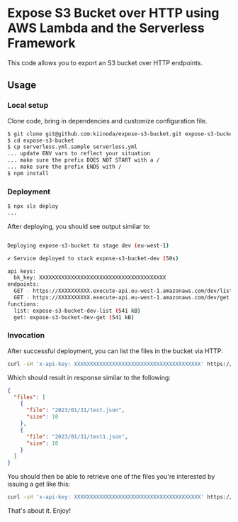 # Expose S3 Bucket over HTTP using AWS Lambda and the Serverless Framework

This code allows you to export an S3 bucket over HTTP endpoints.

## Usage

### Local setup

Clone code, bring in dependencies and customize configuration file.

```bash
$ git clone git@github.com:kiinoda/expose-s3-bucket.git expose-s3-bucket
$ cd expose-s3-bucket
$ cp serverless.yml.sample serverless.yml
... update ENV vars to reflect your situation
... make sure the prefix DOES NOT START with a /
... make sure the prefix ENDS with /
$ npm install
```

### Deployment

```bash
$ npx sls deploy
...
```

After deploying, you should see output similar to:

```bash

Deploying expose-s3-bucket to stage dev (eu-west-1)

✔ Service deployed to stack expose-s3-bucket-dev (50s)

api keys:
  bk_key: XXXXXXXXXXXXXXXXXXXXXXXXXXXXXXXXXXXXXXXX
endpoints:
  GET - https://XXXXXXXXXX.execute-api.eu-west-1.amazonaws.com/dev/list
  GET - https://XXXXXXXXXX.execute-api.eu-west-1.amazonaws.com/dev/get
functions:
  list: expose-s3-bucket-dev-list (541 kB)
  get: expose-s3-bucket-dev-get (541 kB)
```

### Invocation

After successful deployment, you can list the files in the bucket via HTTP:

```bash
curl -sH 'x-api-key: XXXXXXXXXXXXXXXXXXXXXXXXXXXXXXXXXXXXXXXX' https://XXXXXXXXXX.execute-api.eu-west-1.amazonaws.com/dev/list?date=2023
```

Which should result in response similar to the following:

```json
{
  "files": [
    {
      "file": "2023/01/31/test.json",
      "size": 10
    },
    {
      "file": "2023/01/31/test1.json",
      "size": 10
    }
  ]
}
```

You should then be able to retrieve one of the files you're interested by issuing a get like this:

```bash
curl -sH 'x-api-key: XXXXXXXXXXXXXXXXXXXXXXXXXXXXXXXXXXXXXXXX' https://XXXXXXXXXX.execute-api.eu-west-1.amazonaws.com/dev/get?file=2023/01/31/test.json
```

That's about it. Enjoy!
